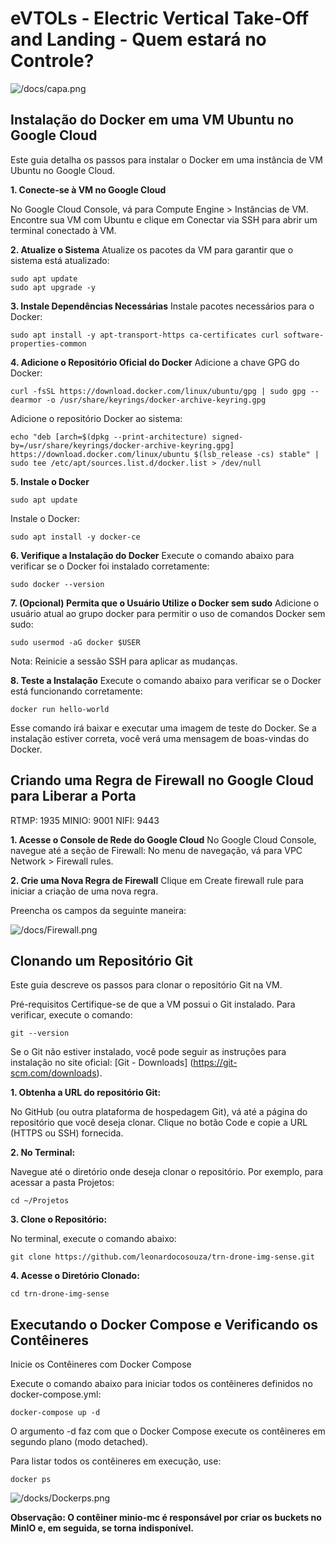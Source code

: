 # eVTOLs - Electric Vertical Take-Off and Landing - Quem estará no Controle?


![/docs/capa.png](docs%2Fcapa.png)


## Instalação do Docker em uma VM Ubuntu no Google Cloud
Este guia detalha os passos para instalar o Docker em uma instância de VM Ubuntu no Google Cloud.

**1. Conecte-se à VM no Google Cloud**

No Google Cloud Console, vá para Compute Engine > Instâncias de VM.
Encontre sua VM com Ubuntu e clique em Conectar via SSH para abrir um terminal conectado à VM.

**2. Atualize o Sistema**
Atualize os pacotes da VM para garantir que o sistema está atualizado:
```
sudo apt update
sudo apt upgrade -y
```
**3. Instale Dependências Necessárias**
Instale pacotes necessários para o Docker:
```
sudo apt install -y apt-transport-https ca-certificates curl software-properties-common
```

**4. Adicione o Repositório Oficial do Docker** 
Adicione a chave GPG do Docker:
```
curl -fsSL https://download.docker.com/linux/ubuntu/gpg | sudo gpg --dearmor -o /usr/share/keyrings/docker-archive-keyring.gpg
```
Adicione o repositório Docker ao sistema:
```
echo "deb [arch=$(dpkg --print-architecture) signed-by=/usr/share/keyrings/docker-archive-keyring.gpg] https://download.docker.com/linux/ubuntu $(lsb_release -cs) stable" | sudo tee /etc/apt/sources.list.d/docker.list > /dev/null
```
**5. Instale o Docker**
```
sudo apt update
```
Instale o Docker:
```
sudo apt install -y docker-ce
```
**6. Verifique a Instalação do Docker**
Execute o comando abaixo para verificar se o Docker foi instalado corretamente:
```
sudo docker --version
```
**7. (Opcional) Permita que o Usuário Utilize o Docker sem sudo**
Adicione o usuário atual ao grupo docker para permitir o uso de comandos Docker sem sudo:
```
sudo usermod -aG docker $USER
```
Nota: Reinicie a sessão SSH para aplicar as mudanças.

**8. Teste a Instalação**
Execute o comando abaixo para verificar se o Docker está funcionando corretamente:
```
docker run hello-world
```
Esse comando irá baixar e executar uma imagem de teste do Docker. Se a instalação estiver correta, você verá uma mensagem de boas-vindas do Docker.

## Criando uma Regra de Firewall no Google Cloud para Liberar a Porta

RTMP: 1935
MINIO: 9001
NIFI: 9443

**1. Acesse o Console de Rede do Google Cloud**
No Google Cloud Console, navegue até a seção de Firewall:
No menu de navegação, vá para VPC Network > Firewall rules.

**2. Crie uma Nova Regra de Firewall**
Clique em Create firewall rule para iniciar a criação de uma nova regra.

Preencha os campos da seguinte maneira:

![/docs/Firewall.png](docs%2FFirewall.png)

## Clonando um Repositório Git
Este guia descreve os passos para clonar o repositório Git na VM.

Pré-requisitos
Certifique-se de que a VM possui o Git instalado. Para verificar, execute o comando:
```
git --version
```
Se o Git não estiver instalado, você pode seguir as instruções para instalação no site oficial: [Git - Downloads] (https://git-scm.com/downloads).

**1. Obtenha a URL do repositório Git:**

No GitHub (ou outra plataforma de hospedagem Git), vá até a página do repositório que você deseja clonar.
Clique no botão Code e copie a URL (HTTPS ou SSH) fornecida.

**2. No Terminal:**

Navegue até o diretório onde deseja clonar o repositório. Por exemplo, para acessar a pasta Projetos:
````
cd ~/Projetos
````
**3. Clone o Repositório:**

No terminal, execute o comando abaixo:
```
git clone https://github.com/leonardocosouza/trn-drone-img-sense.git
```
**4. Acesse o Diretório Clonado:**
```
cd trn-drone-img-sense
```

## Executando o Docker Compose e Verificando os Contêineres

Inicie os Contêineres com Docker Compose

Execute o comando abaixo para iniciar todos os contêineres definidos no docker-compose.yml:
````
docker-compose up -d
````
O argumento -d faz com que o Docker Compose execute os contêineres em segundo plano (modo detached).

Para listar todos os contêineres em execução, use:
```
docker ps
```
![/docks/Dockerps.png](docs%2FDockerps.png)

**Observação: O contêiner minio-mc é responsável por criar os buckets no MinIO e, em seguida, se torna indisponível.**